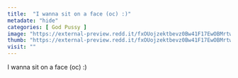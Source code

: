 ```yaml
---
title:  "I wanna sit on a face (oc) :)"
metadate: "hide"
categories: [ God Pussy ]
image: "https://external-preview.redd.it/fxOUojzektbevz0Bw41F17EwOBMrtwbZs7RAUErsCm4.jpg?auto=webp&s=882f9e19b46b3c5a2d19ad9649ac4a877436f0eb"
thumb: "https://external-preview.redd.it/fxOUojzektbevz0Bw41F17EwOBMrtwbZs7RAUErsCm4.jpg?width=1080&crop=smart&auto=webp&s=27250e432464ec539333170b23a3e9406ba95d89"
visit: ""
---
```

I wanna sit on a face (oc) :)
